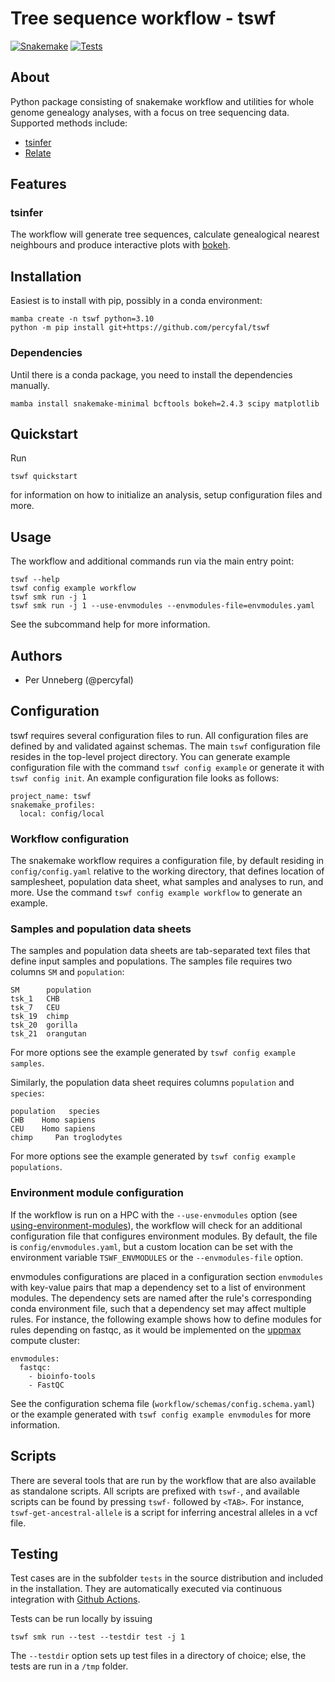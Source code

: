 # Tree sequence workflow - tswf

[![Snakemake](https://img.shields.io/badge/snakemake-≥7.0-brightgreen.svg)](https://snakemake.bitbucket.io)
[![Tests](https://github.com/percyfal/wg-genealogy-smk/actions/workflows/main.yaml/badge.svg)](https://github.com/percyfal/tswf/actions/workflows/main.yaml)

## About

Python package consisting of snakemake workflow and utilities for
whole genome genealogy analyses, with a focus on tree sequencing data.
Supported methods include:

- [tsinfer](https://github.com/tskit-dev/tsinfer "tree sequence inference")
- [Relate](https://myersgroup.github.io/relate/ "estimate genome-wide genealogies")

## Features

### tsinfer

The workflow will generate tree sequences, calculate genealogical
nearest neighbours and produce interactive plots with
[bokeh](https://docs.bokeh.org/en/latest/).

## Installation

Easiest is to install with pip, possibly in a conda environment:

    mamba create -n tswf python=3.10
    python -m pip install git+https://github.com/percyfal/tswf

### Dependencies

Until there is a conda package, you need to install the dependencies
manually.

    mamba install snakemake-minimal bcftools bokeh=2.4.3 scipy matplotlib

## Quickstart

Run

    tswf quickstart

for information on how to initialize an analysis, setup configuration
files and more.

## Usage

The workflow and additional commands run via the main entry point:

    tswf --help
    tswf config example workflow
    tswf smk run -j 1
    tswf smk run -j 1 --use-envmodules --envmodules-file=envmodules.yaml

See the subcommand help for more information.

## Authors

- Per Unneberg (@percyfal)

## Configuration

tswf requires several configuration files to run. All configuration
files are defined by and validated against schemas. The main `tswf`
configuration file resides in the top-level project directory. You can
generate example configuration file with the command `tswf config
example` or generate it with `tswf config init`. An example
configuration file looks as follows:

    project_name: tswf
    snakemake_profiles:
      local: config/local

### Workflow configuration

The snakemake workflow requires a configuration file, by default
residing in `config/config.yaml` relative to the working directory,
that defines location of samplesheet, population data sheet, what
samples and analyses to run, and more. Use the command `tswf config
example workflow` to generate an example.

### Samples and population data sheets

The samples and population data sheets are tab-separated text files
that define input samples and populations. The samples file requires
two columns `SM` and `population`:

    SM      population
    tsk_1   CHB
    tsk_7   CEU
    tsk_19  chimp
    tsk_20  gorilla
    tsk_21  orangutan

For more options see the example generated by `tswf config example
samples`.

Similarly, the population data sheet requires columns `population` and
`species`:

    population   species
    CHB    Homo sapiens
    CEU    Homo sapiens
    chimp     Pan troglodytes

For more options see the example generated by `tswf config example
populations`.

### Environment module configuration

If the workflow is run on a HPC with the `--use-envmodules` option
(see
[using-environment-modules](https://snakemake.readthedocs.io/en/stable/snakefiles/deployment.html#using-environment-modules)),
the workflow will check for an additional configuration file that
configures environment modules. By default, the file is
`config/envmodules.yaml`, but a custom location can be set with the
environment variable `TSWF_ENVMODULES` or the `--envmodules-file`
option.

envmodules configurations are placed in a configuration section
`envmodules` with key-value pairs that map a dependency set to a list
of environment modules. The dependency sets are named after the rule's
corresponding conda environment file, such that a dependency set may
affect multiple rules. For instance, the following example shows how
to define modules for rules depending on fastqc, as it would be
implemented on the [uppmax](https://uppmax.uu.se/) compute cluster:

    envmodules:
      fastqc:
        - bioinfo-tools
        - FastQC

See the configuration schema file
(`workflow/schemas/config.schema.yaml`) or the example generated with
`tswf config example envmodules` for more information.

## Scripts

There are several tools that are run by the workflow that are also
available as standalone scripts. All scripts are prefixed with
`tswf-`, and available scripts can be found by pressing `tswf-`
followed by `<TAB>`. For instance, `tswf-get-ancestral-allele` is a
script for inferring ancestral alleles in a vcf file.

## Testing

Test cases are in the subfolder `tests` in the source distribution and
included in the installation. They are automatically executed via
continuous integration with [Github
Actions](https://github.com/features/actions).

Tests can be run locally by issuing

    tswf smk run --test --testdir test -j 1

The `--testdir` option sets up test files in a directory of choice;
else, the tests are run in a `/tmp` folder.
